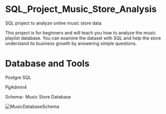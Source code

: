 # SQL_Project_Music_Store_Analysis
SQL project to analyze online music store data

This project is for beginners and will teach you how to analyze the music playlist database. You can examine the dataset with SQL and help the store understand its business growth by answering simple questions.
# Database and Tools

Postgre SQL

PgAdmin4

Schema- Music Store Database


![MusicDatabaseSchema](https://github.com/user-attachments/assets/40a71940-892c-4e2f-aaa4-cfd8df5967f7)

